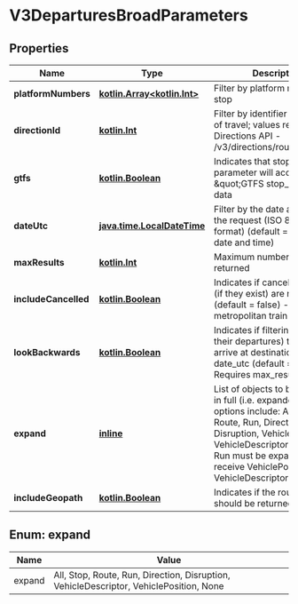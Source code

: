 # V3DeparturesBroadParameters

## Properties
Name | Type | Description | Notes
------------ | ------------- | ------------- | -------------
**platformNumbers** | [**kotlin.Array&lt;kotlin.Int&gt;**](.md) | Filter by platform number at stop |  [optional]
**directionId** | [**kotlin.Int**](.md) | Filter by identifier of direction of travel; values returned by Directions API - /v3/directions/route/{route_id} |  [optional]
**gtfs** | [**kotlin.Boolean**](.md) | Indicates that stop_id parameter will accept \&quot;GTFS stop_id\&quot; data |  [optional]
**dateUtc** | [**java.time.LocalDateTime**](java.time.LocalDateTime.md) | Filter by the date and time of the request (ISO 8601 UTC format) (default &#x3D; current date and time) |  [optional]
**maxResults** | [**kotlin.Int**](.md) | Maximum number of results returned |  [optional]
**includeCancelled** | [**kotlin.Boolean**](.md) | Indicates if cancelled services (if they exist) are returned (default &#x3D; false) - metropolitan train only |  [optional]
**lookBackwards** | [**kotlin.Boolean**](.md) | Indicates if filtering runs (and their departures) to those that arrive at destination before date_utc (default &#x3D; false). Requires max_results &amp;gt; 0. |  [optional]
**expand** | [**inline**](#kotlin.Array&lt;Expand&gt;) | List of objects to be returned in full (i.e. expanded) - options include: All, Stop, Route, Run, Direction, Disruption, VehiclePosition, VehicleDescriptor or None.  Run must be expanded to receive VehiclePosition and VehicleDescriptor information. |  [optional]
**includeGeopath** | [**kotlin.Boolean**](.md) | Indicates if the route geopath should be returned |  [optional]

<a name="kotlin.Array<Expand>"></a>
## Enum: expand
Name | Value
---- | -----
expand | All, Stop, Route, Run, Direction, Disruption, VehicleDescriptor, VehiclePosition, None
